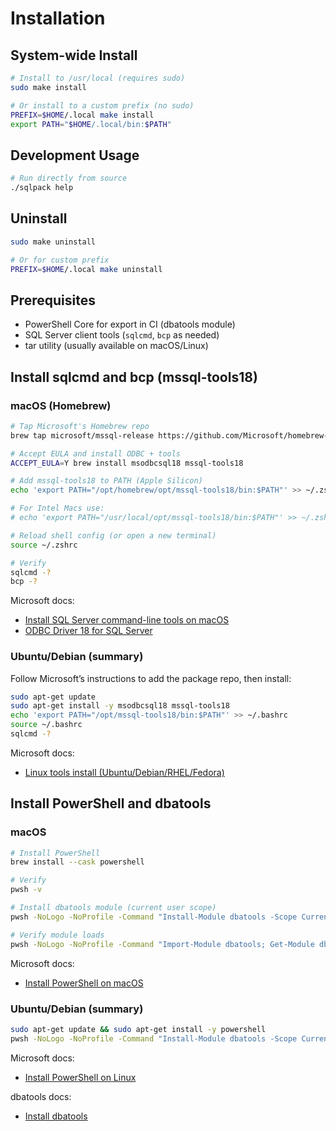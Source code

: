 # Installation

## System-wide Install

```bash
# Install to /usr/local (requires sudo)
sudo make install

# Or install to a custom prefix (no sudo)
PREFIX=$HOME/.local make install
export PATH="$HOME/.local/bin:$PATH"
```

## Development Usage

```bash
# Run directly from source
./sqlpack help
```

## Uninstall

```bash
sudo make uninstall

# Or for custom prefix
PREFIX=$HOME/.local make uninstall
```

## Prerequisites
- PowerShell Core for export in CI (dbatools module)
- SQL Server client tools (`sqlcmd`, `bcp` as needed)
- tar utility (usually available on macOS/Linux)

## Install sqlcmd and bcp (mssql-tools18)

### macOS (Homebrew)

```bash
# Tap Microsoft's Homebrew repo
brew tap microsoft/mssql-release https://github.com/Microsoft/homebrew-mssql-release

# Accept EULA and install ODBC + tools
ACCEPT_EULA=Y brew install msodbcsql18 mssql-tools18

# Add mssql-tools18 to PATH (Apple Silicon)
echo 'export PATH="/opt/homebrew/opt/mssql-tools18/bin:$PATH"' >> ~/.zshrc

# For Intel Macs use:
# echo 'export PATH="/usr/local/opt/mssql-tools18/bin:$PATH"' >> ~/.zshrc

# Reload shell config (or open a new terminal)
source ~/.zshrc

# Verify
sqlcmd -?
bcp -?
```

Microsoft docs:
- [Install SQL Server command-line tools on macOS](https://learn.microsoft.com/sql/linux/sql-server-linux-setup-tools?view=sql-server-ver17#macos)
- [ODBC Driver 18 for SQL Server](https://learn.microsoft.com/sql/connect/odbc/download-odbc-driver-for-sql-server)

### Ubuntu/Debian (summary)

Follow Microsoft’s instructions to add the package repo, then install:

```bash
sudo apt-get update
sudo apt-get install -y msodbcsql18 mssql-tools18
echo 'export PATH="/opt/mssql-tools18/bin:$PATH"' >> ~/.bashrc
source ~/.bashrc
sqlcmd -?
```

Microsoft docs:
- [Linux tools install (Ubuntu/Debian/RHEL/Fedora)](https://learn.microsoft.com/sql/linux/sql-server-linux-setup-tools?view=sql-server-ver17)

## Install PowerShell and dbatools

### macOS

```bash
# Install PowerShell
brew install --cask powershell

# Verify
pwsh -v

# Install dbatools module (current user scope)
pwsh -NoLogo -NoProfile -Command "Install-Module dbatools -Scope CurrentUser -Force"

# Verify module loads
pwsh -NoLogo -NoProfile -Command "Import-Module dbatools; Get-Module dbatools"
```

Microsoft docs:
- [Install PowerShell on macOS](https://learn.microsoft.com/powershell/scripting/install/installing-powershell-on-macos?view=powershell-7.4)

### Ubuntu/Debian (summary)

```bash
sudo apt-get update && sudo apt-get install -y powershell
pwsh -NoLogo -NoProfile -Command "Install-Module dbatools -Scope CurrentUser -Force"
```

Microsoft docs:
- [Install PowerShell on Linux](https://learn.microsoft.com/powershell/scripting/install/installing-powershell-on-linux?view=powershell-7.4)

dbatools docs:
- [Install dbatools](https://dbatools.io/install/)
